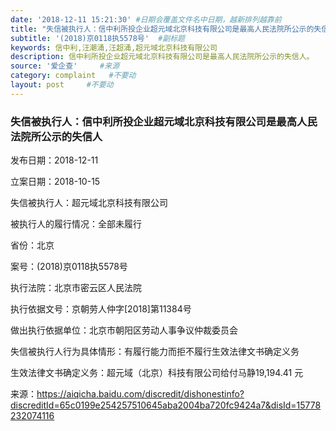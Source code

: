 ```yaml
---
date: '2018-12-11 15:21:30' #日期会覆盖文件名中日期，越新排列越靠前
title: "失信被执行人：信中利所投企业超元域北京科技有限公司是最高人民法院所公示的失信人"  #标题
subtitle: '(2018)京0118执5578号'  #副标题
keywords: 信中利,汪潮涌,汪超涌,超元域北京科技有限公司
description: 信中利所投企业超元域北京科技有限公司是最高人民法院所公示的失信人。
source: '爱企查'     #来源
category: complaint   #不要动
layout: post     #不要动
---
```


### 失信被执行人：信中利所投企业超元域北京科技有限公司是最高人民法院所公示的失信人

发布日期：2018-12-11

立案日期：2018-10-15	

失信被执行人：超元域北京科技有限公司

被执行人的履行情况：全部未履行

省份：北京

案号：(2018)京0118执5578号

执行法院：北京市密云区人民法院

执行依据文号：京朝劳人仲字[2018]第11384号

做出执行依据单位：北京市朝阳区劳动人事争议仲裁委员会

失信被执行人行为具体情形：有履行能力而拒不履行生效法律文书确定义务

生效法律文书确定义务：超元域（北京）科技有限公司给付马静19,194.41 元

来源：https://aiqicha.baidu.com/discredit/dishonestinfo?discreditId=65c0199e254257510645aba2004ba720fc9424a7&disId=15778232074116

